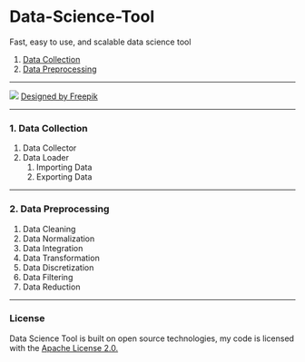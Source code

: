 # Data-Science-Tool
Fast, easy to use, and scalable data science tool
1. [Data Collection](https://github.com/SerayBeser/Data-Science-Tool#1-data-collection)
2. [Data Preprocessing](https://github.com/SerayBeser/Data-Science-Tool#2-data-preprocessing)



--------------------------------------------------------------------------------------------


![](https://github.com/SerayBeser/Data-Science-Tool/blob/master/screenshots/1.jpg)
<a href="https://www.freepik.com/free-vector/vector-illustration-of-a-mountain-landscape_1215608.htm">Designed by Freepik</a>

--------------------------------------------------------------------------------------------

### 1. Data Collection

1. Data Collector
2. Data Loader
     1. Importing Data
     2. Exporting Data

--------------------------------------------------------------------------------------------

### 2. Data Preprocessing

1. Data Cleaning
2. Data Normalization
3. Data Integration
4. Data Transformation
5. Data Discretization
6. Data Filtering
7. Data Reduction




--------------------------------------------------------------------------------------------

### License
Data Science Tool is built on open source technologies, my code is licensed with the [Apache License 2.0.](https://github.com/SerayBeser/Data-Science-Tool/blob/master/LICENSE)






